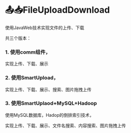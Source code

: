 # 📤📥FileUploadDownload
使用JavaWeb技术实现文件的上传、下载

共三个版本：

### 1. 使用comm组件，

实现上传、下载、展示

### 2. 使用SmartUpload，

实现上传、下载、展示、搜索、图片拖拽上传

### 3. 使用SmartUplaod+MySQL+Hadoop

使用MySQL数据库，Hadop的倒排索引技术，

实现上传、下载、展示、文件名搜索、内容搜索、图片拖拽上传
